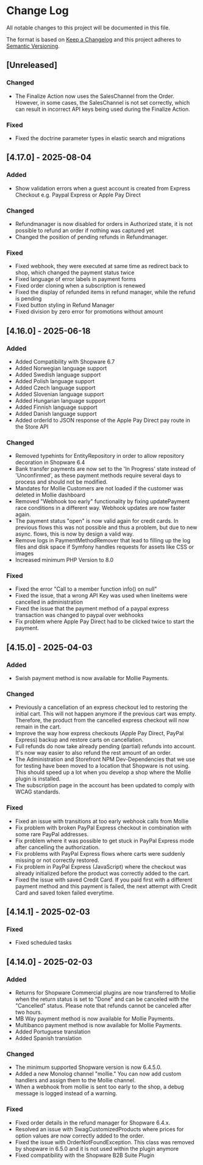 # Change Log
All notable changes to this project will be documented in this file.

The format is based on [Keep a Changelog](http://keepachangelog.com/)
and this project adheres to [Semantic Versioning](http://semver.org/).

## [Unreleased]
### Changed
- The Finalize Action now uses the SalesChannel from the Order. However, in some cases, the SalesChannel is not set correctly, which can result in incorrect API keys being used during the Finalize Action.
### Fixed
- Fixed the doctrine parameter types in elastic search and migrations

## [4.17.0] - 2025-08-04
### Added
- Show validation errors when a guest account is created from Express Checkout e.g. Paypal Express or Apple Pay Direct

### Changed
- Refundmanager is now disabled for orders in Authorized state, it is not possible to refund an order if nothing was captured yet
- Changed the position of pending refunds in Refundmanager.

### Fixed
- Fixed webhook, they were executed at same time as redirect back to shop, which changed the payment status twice
- Fixed language of error labels in payment forms
- Fixed order cloning when a subscription is renewed
- Fixed the display of refunded items in refund manager, while the refund is pending
- Fixed button styling in Refund Manager
- Fixed division by zero error for promotions without amount

## [4.16.0] - 2025-06-18

### Added
- Added Compatibility with Shopware 6.7
- Added Norwegian language support
- Added Swedish language support
- Added Polish language support
- Added Czech language support
- Added Slovenian language support
- Added Hungarian language support
- Added Finnish language support
- Added Danish language support
- Added orderId to JSON response of the Apple Pay Direct pay route in the Store API 

### Changed
- Removed typehints for EntityRepository in order to allow repository decoration in Shopware 6.4
- Bank transfer payments are now set to the 'In Progress' state instead of 'Unconfirmed', as these payment methods require several days to process and should not be modified.
- Mandates for Mollie Customers are not loaded if the customer was deleted in Mollie dashboard
- Removed "Webhook too early" functionality by fixing updatePayment race conditions in a different way. Webhook updates are now faster again.
- The payment status "open" is now valid again for credit cards. In previous flows this was not possible and thus a problem, but due to new async. flows, this is now by design a valid way.
- Remove logs in PaymentMethodRemover that lead to filling up the log files and disk space if Symfony handles requests for assets like CSS or images
- Increased minimum PHP Version to 8.0

### Fixed
- Fixed the error "Call to a member function info() on null"
- Fixed the issue, that a wrong API Key was used when lineitems were cancelled in administration
- Fixed the issue that the payment method of a paypal express transaction was changed to paypal over webhooks
- Fix problem where Apple Pay Direct had to be clicked twice to start the payment.

## [4.15.0] - 2025-04-03

### Added
- Swish payment method is now available for Mollie Payments.

### Changed
- Previously a cancellation of an express checkout led to restoring the initial cart. This will not happen anymore if the previous cart was empty. Therefore, the product from the cancelled express checkout will now remain in the cart.
- Improve the way how express checkouts (Apple Pay Direct, PayPal Express) backup and restore carts on cancellation.
- Full refunds do now take already pending (partial) refunds into account. It's now way easier to also refund the rest amount of an order.
- The Administration and Storefront NPM Dev-Dependencies that we use for testing have been moved to a location that Shopware is not using. This should speed up a lot when you develop a shop where the Mollie plugin is installed. 
- The subscription page in the account has been updated to comply with WCAG standards.

### Fixed
- Fixed an issue with transitions at too early webhook calls from Mollie
- Fix problem with broken PayPal Express checkout in combination with some rare PayPal addresses.
- Fix problem where it was possible to get stuck in PayPal Express mode after cancelling the authorization.
- Fix problems with PayPal Express flows where carts were suddenly missing or not correctly restored.
- Fix problem in PayPal Express (JavaScript) where the checkout was already initialized before the product was correctly added to the cart.
- Fixed the issue with saved Credit Card. If you paid first with a different payment method and this payment is failed, the next attempt with Credit Card and saved token failed everytime.

## [4.14.1] - 2025-02-03

### Fixed
- Fixed scheduled tasks

## [4.14.0] - 2025-02-03
### Added
- Returns for Shopware Commercial plugins are now transferred to Mollie when the return status is set to "Done" and can be canceled with the "Cancelled" status. Please note that refunds cannot be canceled after two hours.
- MB Way payment method is now available for Mollie Payments.
- Multibanco payment method is now available for Mollie Payments.
- Added Portuguese translation
- Added Spanish translation

### Changed

- The minimum supported Shopware version is now 6.4.5.0.
- Added a new Monolog channel "mollie." You can now add custom handlers and assign them to the Mollie channel.
- When a webhook from mollie is sent too early to the shop, a debug message is logged instead of a warning.

### Fixed

- Fixed order details in the refund manager for Shopware 6.4.x.
- Resolved an issue with SwagCustomizedProducts where prices for option values are now correctly added to the order.
- Fixed the issue with OrderNotFoundException. This class was removed by shopware in 6.5.0 and it is not used within the plugin anymore
- Fixed compatibility with the Shopware B2B Suite Plugin
